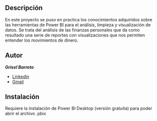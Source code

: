 ## Descripción
En este proyecto se puso en practica los conocimientos adquiridos sobre las herramientas de Power BI para el análisis, limpieza y visualización de datos.
Se trata del análisis de las finanzas personales que da como resultado una serie de reportes con visualizaciones que nos permiten entender los movimientos de dinero.

## Autor
***Grisel Barreto***
* [Linkedin](www.linkedin.com/in/lic-grisel-belén-barreto)
* [Gmail](griselbbarreto@gmail.com)

## Instalación
Requiere la instalación de Power BI Desktop (versión gratuita) para poder abrir el archivo .pbix
